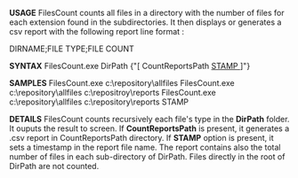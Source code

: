 **USAGE**
FilesCount counts all files in a directory with the number of files for each extension found in the subdirectories.
It then displays or generates a csv report with the following report line format :

DIRNAME;FILE TYPE;FILE COUNT

**SYNTAX**
FilesCount.exe DirPath {"[ CountReportsPath [ STAMP ](-CountReportsPath-[-STAMP-) ]"}

**SAMPLES**
FilesCount.exe c:\repository\allfiles
FilesCount.exe c:\repository\allfiles c:\repositroy\reports
FilesCount.exe c:\repository\allfiles c:\repository\reports STAMP

**DETAILS**
FilesCount counts recursively each file's type in the **DirPath** folder. It ouputs the result to screen.
If **CountReportsPath** is present, it generates a .csv report in CountReportsPath directory.
If **STAMP** option is present, it sets a timestamp in the report file name.
The report contains also the total number of files in each sub-directory of DirPath. Files directly in the root of DirPath are not counted.
